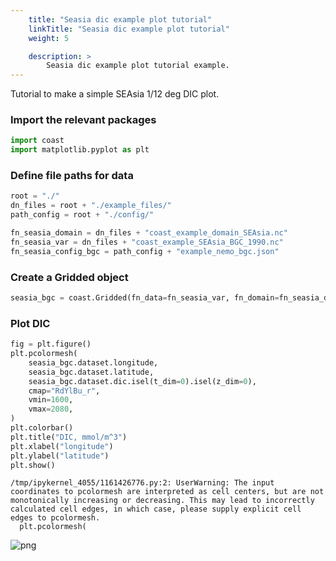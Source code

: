 ```yaml
---
    title: "Seasia dic example plot tutorial"
    linkTitle: "Seasia dic example plot tutorial"
    weight: 5

    description: >
        Seasia dic example plot tutorial example.
---
```

Tutorial to make a simple SEAsia 1/12 deg DIC plot.

### Import the relevant packages


```python
import coast
import matplotlib.pyplot as plt
```

### Define file paths for data


```python
root = "./"
dn_files = root + "./example_files/"
path_config = root + "./config/"

fn_seasia_domain = dn_files + "coast_example_domain_SEAsia.nc"
fn_seasia_var = dn_files + "coast_example_SEAsia_BGC_1990.nc"
fn_seasia_config_bgc = path_config + "example_nemo_bgc.json"
```

### Create a Gridded object


```python
seasia_bgc = coast.Gridded(fn_data=fn_seasia_var, fn_domain=fn_seasia_domain, config=fn_seasia_config_bgc)
```

### Plot DIC


```python
fig = plt.figure()
plt.pcolormesh(
    seasia_bgc.dataset.longitude,
    seasia_bgc.dataset.latitude,
    seasia_bgc.dataset.dic.isel(t_dim=0).isel(z_dim=0),
    cmap="RdYlBu_r",
    vmin=1600,
    vmax=2080,
)
plt.colorbar()
plt.title("DIC, mmol/m^3")
plt.xlabel("longitude")
plt.ylabel("latitude")
plt.show()
```

    /tmp/ipykernel_4055/1161426776.py:2: UserWarning: The input coordinates to pcolormesh are interpreted as cell centers, but are not monotonically increasing or decreasing. This may lead to incorrectly calculated cell edges, in which case, please supply explicit cell edges to pcolormesh.
      plt.pcolormesh(



    
![png](/COAsT/seasia_dic_example_plot_tutorial_files/seasia_dic_example_plot_tutorial_8_1.png)
    



```python

```

